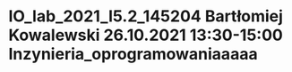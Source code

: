 # IO_lab_2021_I5.2_145204 Bartłomiej Kowalewski 26.10.2021 13:30-15:00 Inzynieria_oprogramowaniaaaaa
